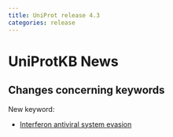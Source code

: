 ```yaml
---
title: UniProt release 4.3
categories: release
---
```


# UniProtKB News

## Changes concerning keywords

New keyword:

-   [Interferon antiviral system evasion](http://www.uniprot.org/keywords/KW-0922)
